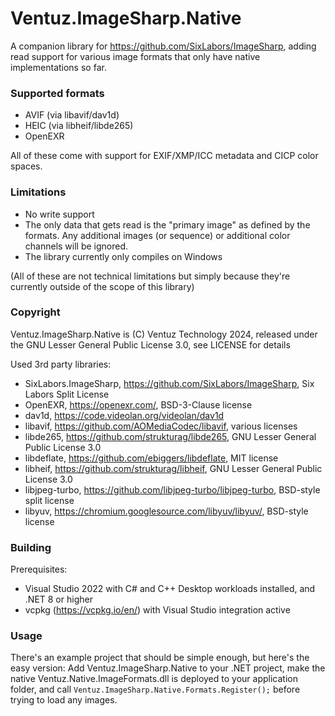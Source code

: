 # Ventuz.ImageSharp.Native

A companion library for https://github.com/SixLabors/ImageSharp, adding read support for various image formats that only have native implementations so far.

### Supported formats
- AVIF (via libavif/dav1d)
- HEIC (via libheif/libde265)
- OpenEXR

All of these come with support for EXIF/XMP/ICC metadata and CICP color spaces.

### Limitations

- No write support
- The only data that gets read is the "primary image" as defined by the formats. Any additional images (or sequence) or additional color channels will be ignored.
- The library currently only compiles on Windows

(All of these are not technical limitations but simply because they're currently outside of the scope of this library)

### Copyright

Ventuz.ImageSharp.Native is (C) Ventuz Technology 2024, released under the GNU Lesser General Public License 3.0, see LICENSE for details

Used 3rd party libraries:
* SixLabors.ImageSharp, https://github.com/SixLabors/ImageSharp, Six Labors Split License
* OpenEXR, https://openexr.com/, BSD-3-Clause license
* dav1d, https://code.videolan.org/videolan/dav1d
* libavif, https://github.com/AOMediaCodec/libavif, various licenses
* libde265, https://github.com/strukturag/libde265, GNU Lesser General Public License 3.0
* libdeflate, https://github.com/ebiggers/libdeflate, MIT license
* libheif, https://github.com/strukturag/libheif, GNU Lesser General Public License 3.0
* libjpeg-turbo, https://github.com/libjpeg-turbo/libjpeg-turbo, BSD-style split license
* libyuv, https://chromium.googlesource.com/libyuv/libyuv/, BSD-style license

### Building

Prerequisites:
* Visual Studio 2022 with C# and C++ Desktop workloads installed, and .NET 8 or higher 
* vcpkg (https://vcpkg.io/en/) with Visual Studio integration active

### Usage

There's an example project that should be simple enough, but here's the easy version: Add Ventuz.ImageSharp.Native to your .NET project, make the native Ventuz.Native.ImageFormats.dll is deployed to your application folder, and call ```Ventuz.ImageSharp.Native.Formats.Register();``` before trying to load any images.



